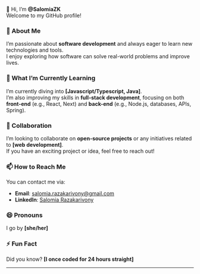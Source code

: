 👋 Hi, I’m **@SalomiaZK**  
Welcome to my GitHub profile!  

### 👀 About Me  
I’m passionate about **software development** and always eager to learn new technologies and tools.  
I enjoy exploring how software can solve real-world problems and improve lives.  

### 🌱 What I’m Currently Learning  
I’m currently diving into **[Javascript/Typescript, Java]**.  
I’m also improving my skills in **full-stack development**, focusing on both **front-end** (e.g., React, Next) and **back-end** (e.g., Node.js, databases, APIs, Spring).  
### 💞️ Collaboration  
I’m looking to collaborate on **open-source projects** or any initiatives related to **[web development]**.  
If you have an exciting project or idea, feel free to reach out!  

### 📫 How to Reach Me  
You can contact me via:  
- **Email**: [salomia.razakarivony@gmail.com](mailto:salomia.razakarivony@gmail.com)  
- **LinkedIn**: [Salomia Razakarivony](www.linkedin.com/in/salomia-razakarivony-776005350)  

### 😄 Pronouns  
I go by **[she/her]**  

### ⚡ Fun Fact  
Did you know? **[I once coded for 24 hours straight]** 

---

<!---
SalomiaZK/SalomiaZK is a ✨ special ✨ repository because its `README.md` (this file) appears on your GitHub profile.
You can click the Preview link to take a look at your changes.
--->
